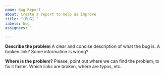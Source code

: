```yaml
---
name: Bug Report
about: Create a report to help us improve
title: "[BUG] "
labels: bug
assignees: ''

---
```


**Describe the problem**
A clear and concise description of what the bug is. A broken link? Some information is wrong?

**Where is the problem?**
Please, point out where we can find the problem, to fix it faster. Which links are broken, where are typos, etc.
